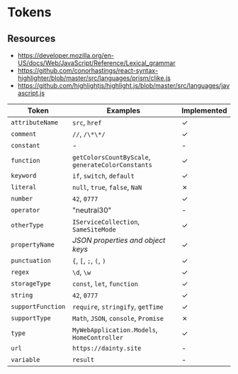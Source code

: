 # Tokens

## Resources

- https://developer.mozilla.org/en-US/docs/Web/JavaScript/Reference/Lexical_grammar
- https://github.com/conorhastings/react-syntax-highlighter/blob/master/src/languages/prism/clike.js
- https://github.com/highlightjs/highlight.js/blob/master/src/languages/javascript.js

| Token             | Examples                                          | Implemented |
| ----------------- | ------------------------------------------------- | ----------- |
| `attributeName`   | `src`, `href`                                     | ✓           |
| `comment`         | `//`, `/\*\*/`                                    | ✓           |
| `constant`        | -                                                 | -           |
| `function`        | `getColorsCountByScale`, `generateColorConstants` | ✓           |
| `keyword`         | `if`, `switch`, `default`                         | ✓           |
| `literal`         | `null`, `true`, `false`, `NaN`                    | ✗           |
| `number`          | `42`, `0777`                                      | ✓           |
| `operator`        | "neutral30"                                       | -           |
| `otherType`       | `IServiceCollection`, `SameSiteMode`              | ✓           |
| `propertyName`    | _JSON properties and object keys_                 | ✓           |
| `punctuation`     | `{`, `[`, `;`, `(`, `)`                           | ✓           |
| `regex`           | `\d`, `\w`                                        | ✓           |
| `storageType`     | `const`, `let`, `function`                        | ✓           |
| `string`          | `42`, `0777`                                      | ✓           |
| `supportFunction` | `require`, `stringify`, `getTime`                 | ✓           |
| `supportType`     | `Math`, `JSON`, `console`, `Promise`              | ✗           |
| `type`            | `MyWebApplication.Models`, `HomeController`       | ✓           |
| `url`             | `https://dainty.site`                             | -           |
| `variable`        | `result`                                          | -           |
